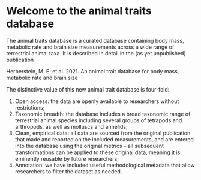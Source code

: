# Welcome to the animal traits database

The animal traits database is a curated database containing 
body mass, metabolic rate and brain size measurements across a wide range of terrestrial animal taxa. It is described in detail in the (as yet unpublished) publication

Herberstein, M. E. et al. 2021. An animal trait database for body mass, metabolic rate and brain size

The distinctive value of this new animal trait database is four-fold: 

1) Open access: the data are openly available to researchers without restrictions; 
2) Taxonomic breadth: the database includes a broad taxonomic range of terrestrial animal species including several groups of tetrapods and arthropods, as well as molluscs and annelids; 
3) Clean, empirical data: all data are sourced from the original publication that made and reported on the included measurements, and are entered into the database using the original metrics – all subsequent transformations can be applied to these original data, meaning it is eminently reusable by future researchers; 
4) Annotation: we have included useful methodological metadata that allow researchers to filter the dataset as needed.


